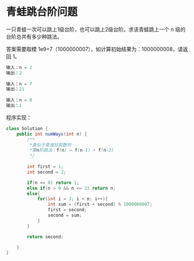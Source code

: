 # 青蛙跳台阶问题

一只青蛙一次可以跳上1级台阶，也可以跳上2级台阶。求该青蛙跳上一个 n 级的台阶总共有多少种跳法。

答案需要取模 1e9+7（1000000007），如计算初始结果为：1000000008，请返回 1。

```java
输入：n = 2
输出：2
    
输入：n = 7
输出：21
    
输入：n = 0
输出：1
```

程序实现：

```java
class Solution {
    public int numWays(int n) {
        /**
         *类似于斐波拉契数列
         *第n阶跳法：f(n) = f(n-1) + f(n-2)
         */
        
        int first = 1;
        int second = 2;

        if(n == 0) return 1;
        else if(n > 0 && n <= 2) return n;
        else{
            for(int i = 2; i < n; i++){
                int sum = (first + second) % 1000000007;
                first = second;
                second = sum;
            }
        }

        return second;

    }
}
```

